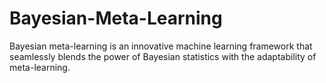 # Bayesian-Meta-Learning
Bayesian meta-learning is an innovative machine learning framework that seamlessly blends the power of Bayesian statistics with the adaptability of meta-learning.
